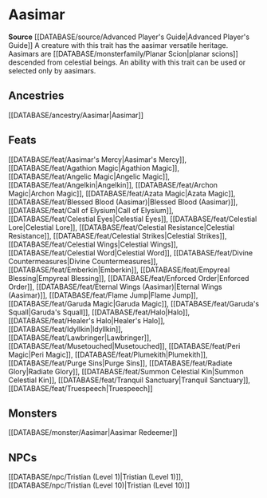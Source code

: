 ﻿---
id: '256'
name: Aasimar
rarity: Common
rus_type_level: null
source: '[[DATABASE/source/Advanced Player''s Guide|Advanced Player''s Guide]]'
trait:
- Aasimar
type: Trait

---
# Aasimar

**Source** [[DATABASE/source/Advanced Player's Guide|Advanced Player's Guide]] 
A creature with this trait has the aasimar versatile heritage. Aasimars are [[DATABASE/monsterfamily/Planar Scion|planar scions]] descended from celestial beings. An ability with this trait can be used or selected only by aasimars.

## Ancestries

[[DATABASE/ancestry/Aasimar|Aasimar]]

## Feats

[[DATABASE/feat/Aasimar's Mercy|Aasimar's Mercy]], [[DATABASE/feat/Agathion Magic|Agathion Magic]], [[DATABASE/feat/Angelic Magic|Angelic Magic]], [[DATABASE/feat/Angelkin|Angelkin]], [[DATABASE/feat/Archon Magic|Archon Magic]], [[DATABASE/feat/Azata Magic|Azata Magic]], [[DATABASE/feat/Blessed Blood (Aasimar)|Blessed Blood (Aasimar)]], [[DATABASE/feat/Call of Elysium|Call of Elysium]], [[DATABASE/feat/Celestial Eyes|Celestial Eyes]], [[DATABASE/feat/Celestial Lore|Celestial Lore]], [[DATABASE/feat/Celestial Resistance|Celestial Resistance]], [[DATABASE/feat/Celestial Strikes|Celestial Strikes]], [[DATABASE/feat/Celestial Wings|Celestial Wings]], [[DATABASE/feat/Celestial Word|Celestial Word]], [[DATABASE/feat/Divine Countermeasures|Divine Countermeasures]], [[DATABASE/feat/Emberkin|Emberkin]], [[DATABASE/feat/Empyreal Blessing|Empyreal Blessing]], [[DATABASE/feat/Enforced Order|Enforced Order]], [[DATABASE/feat/Eternal Wings (Aasimar)|Eternal Wings (Aasimar)]], [[DATABASE/feat/Flame Jump|Flame Jump]], [[DATABASE/feat/Garuda Magic|Garuda Magic]], [[DATABASE/feat/Garuda's Squall|Garuda's Squall]], [[DATABASE/feat/Halo|Halo]], [[DATABASE/feat/Healer's Halo|Healer's Halo]], [[DATABASE/feat/Idyllkin|Idyllkin]], [[DATABASE/feat/Lawbringer|Lawbringer]], [[DATABASE/feat/Musetouched|Musetouched]], [[DATABASE/feat/Peri Magic|Peri Magic]], [[DATABASE/feat/Plumekith|Plumekith]], [[DATABASE/feat/Purge Sins|Purge Sins]], [[DATABASE/feat/Radiate Glory|Radiate Glory]], [[DATABASE/feat/Summon Celestial Kin|Summon Celestial Kin]], [[DATABASE/feat/Tranquil Sanctuary|Tranquil Sanctuary]], [[DATABASE/feat/Truespeech|Truespeech]]

## Monsters

[[DATABASE/monster/Aasimar|Aasimar Redeemer]]

## NPCs

[[DATABASE/npc/Tristian (Level 1)|Tristian (Level 1)]], [[DATABASE/npc/Tristian (Level 10)|Tristian (Level 10)]]